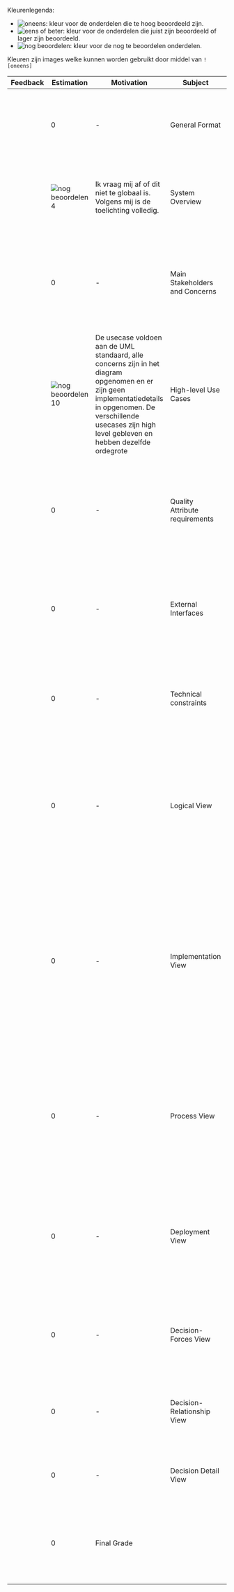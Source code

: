 Kleurenlegenda:
- ![oneens]: kleur voor de onderdelen die te hoog beoordeeld zijn.
- ![eens of beter]: kleur voor de onderdelen die juist zijn beoordeeld of lager zijn beoordeeld.
- ![nog beoordelen]: kleur voor de nog te beoordelen onderdelen.

Kleuren zijn images welke kunnen worden gebruikt door middel van `![oneens]`


| Feedback | Estimation | Motivation | Subject | Weight | Criterium | Minimum | 10 | 8 | 6 | 4 | 1 |
| --- | --- | --- | --- | --- | --- | --- | --- |  --- | --- | --- | --- |
| | 0 | - | General Format | 0.05 | Introductions, terms, acronyms, references, language, etc. | 6 | Bevat zinvolle termen/afkortingen EN introductie van de casus EN verwijzingen naar bronnen EN voldoet aan ICA stijlkaart | Bevat zinvolle termen/afkortingen EN voldoet aan ICA stijlkaart EN bevat introductie casus MAAR verwijzingen naar bronnen ontbreken  | Bevat zinvolle termen/afkortingen EN voldoet aan ICA stijlkaart MAAR introductie casus ontbreekt OF verwijzingen naar bronnen ontbreken | Bevat zinvolle termen/afkortingen MAAR introductie casus ontbreekt OF verwijzingen naar bronnen ontbreken OF voldoet niet aan ICA stijlkaart | Bevat zinloze termen/afkortingen OF introductie casus ontbreekt OF verwijzingen naar bronnen ontbreken OF voldoet niet aan ICA stijlkaart |
| | ![nog beoordelen] 4 | Ik vraag mij af of dit niet te globaal is. Volgens mij is de toelichting volledig. | System Overview | 0.05 | Provide clear overview including vision sketch | 6 | Bevat een schets met deelsystemen en afhankelijkheden  waarbij alle deelsystemen en afhankelijkheden zijn toegelicht. | Bevat een schets met deelsystemen en afhankelijkheden  waarbij vrijwel alle deelsystemen en afhankelijkheden zijn toegelicht. | Bevat een te gedetailleerde of te globale schets die voorzien is van een vrijwel volledige toelichting van de verantwoordelijkheden van de deelsystemen. | Bevat een te gedetailleerde of te globale schets die voorzien is van een onvolledige toelichting van de verantwoordelijkheden van de deelsystemen. | Bevat een te gedetailleerde of te globale schets waarbij een toelichting van de verantwoordelijkheden van de deelsystemen ontbreekt. |
| | 0 | - | Main Stakeholders and Concerns | 0.05 | Stakeholder described, concerns clear, prioritization of concerns | 6 | Beschrijft alle relevante stakeholders met hun representant EN alle geprioritiseerde concerns bij de juiste stakeholders | Beschrijft alle relevante stakeholders met hun representant EN vrijwel alle concerns bij de juiste stakeholders zonder dat er verkapte features in de concerns zitten. | Beschrijft de meeste relevante stakeholders met hun representant EN vrijwel alle  concerns bij de juiste stakeholders waarbij slechts enkele concerns verkapte features zijn. | Meerdere relevante stakeholders ontbreken OF stakeholder representanten ontbreken OF  concerns zijn niet bij de juiste stakeholders geplaatst OF de meeste concerns zijn verkapte features. | Vrijwel alle relevante stakeholders ontbreken OF stakeholder representanten ontbreken OF  teveel concerns ontbreken (stakeholders zonder concerns of concerns zonder stakeholders) OF de meeste concerns zijn verkapte features. |
| | ![nog beoordelen] 10 | De usecase voldoen aan de UML standaard, alle concerns zijn in het diagram opgenomen en er zijn geen implementatiedetails in opgenomen. De verschillende usecases zijn high level gebleven en hebben dezelfde ordegrote | High-level Use Cases | 0.05 | Same level of abstraction, not too detailed, cover most important functionality from a user perspective | 4 | Use cases hebben dezelfde ordegrootte/abstractie, bevatten geen (implementatie)details en dekken de high prio features van alle actoren. Use case diagram voldoet aan de UML standaard. | Use cases hebben dezelfde ordegrootte/abstractie, bevatten slechts enkele (implementatie)details en dekken de high prio features van alle actoren. Use case diagram voldoet aan de UML standaard. | Use cases hebben dezelfde ordegrootte/abstractie, bevatten slechts enkele (implementatie)details en dekken de meeste high prio features van alle actoren. Use case diagram voldoet aan de UML standaard. | Use cases hebben een wisselende ordegrootte/abstractie, bevatten (implementatie)details en dekken slechts de helft van de features van alle actoren. Use case diagram voldoet grotendeels aan de UML standaard. | Use cases hebben een wisselende ordegrootte/abstractie, bevatten (implementatie)details OF dekken minder dan de helft van de features van een te beperkt aantal actoren OF Use case diagram voldoet niet de UML standaard. |
| | 0 | - | Quality Attribute requirements | 0.1 | Defined QA scenarios, scenarios complete and SMART | 6 | ASRs volledig, ASRs SMART geformuleerd, geplaatst in bijpassende QA-categorieen en voorzien van QA-scenarios (vorm/inhoud volgens Bass) waar tekstuele ASRs niet afdoende waren. | ASRs vrijwel volledig, ASRs SMART geformuleerd, op een enkele uitzondering na geplaatst in bijpassende QA-categorieen en voorzien van QA-scenarios (vorm/inhoud volgens Bass) waar tekstuele ASRs niet afdoende waren. | ASRs vrijwel volledig, ASRs overwegend SMART geformuleerd, op enkele uitzonderingen na geplaatst in bijpassende QA-categorieen en voorzien van QA-scenarios (vorm/inhoud grotendeels volgens Bass) waar tekstuele ASRs niet afdoende waren. | ASRs onvolledig OF ASRs nauwelijks SMART geformuleerd OF geplaatst in onjuiste QA-categorieen OF nauwelijks voorzien van QA-scenarios (vorm/inhoud grotendeels volgens Bass) waar tekstuele ASRs niet afdoende waren. | ASRs onvolledig EN ASRs niet SMART geformuleerd OF geplaatst in onjuiste QA-categorieen OF niet voorzien van QA-scenarios (vorm/inhoud niet volgens Bass) waar tekstuele ASRs niet afdoende waren. |
| | 0 | - | External Interfaces | 0.05 | Defines required interfaces to or from all external services  | 4 | Lijst van interfaces van en naar externe systemen is volledig beschreven. Systemen worden met naam genoemd en protocollen/dataformaten worden toegelicht. | Lijst van interfaces van en naar externe systemen is vrijwel volledig beschreven. Systemen worden met naam genoemd en protocollen/dataformaten worden op een enkele uitzondering natoegelicht. | Lijst van interfaces van en naar externe systemen is beschreven op enkele uitzonderingen na. Systemen worden met naam genoemd en protocollen/dataformaten worden op een enkele uitzondering natoegelicht. | Lijst van interfaces is onvolledig omdat interfaces van of naar externe systemen ontbreken of essentiele systemen ontbreken OF protocolllen/dataformaten worden nauwelijks genoemd. | Lijst van interfaces is onvolledig omdat interfaces van of naar externe systemen ontbreken of essentiele systemen ontbreken EN protocolllen/dataformaten worden nauwelijks genoemd. |
| | 0 | - | Technical constraints | 0.05 | Mention technical restrictions imposed by the case | 6 | Bevat alle relevante beperkingen die in de casus zijn opgenomen of door de opdrachtgever in gesprekken zijn genoemd. Bevat verwijzingen naar alle bronnen waar de beperkingen uit blijken. | Bevat alle relevante beperkingen die in de casus zijn opgenomen of door de opdrachtgever in gesprekken zijn genoemd. Bevat verwijzingen naar vrijwel alle bronnen waar de beperkingen uit blijken. | Bevat alle relevante beperkingen die in de casus zijn opgenomen of door de opdrachtgever in gesprekken zijn genoemd. Bevat geen verwijzingen bronnen waar de beperkingen uit blijken. | Bevat nauwelijks relevante beperkingen die in de casus zijn opgenomen of door de opdrachtgever in gesprekken zijn genoemd. Bevat geen verwijzingen bronnen waar de beperkingen uit blijken. | Bevat geen relevante beperkingen die in de casus zijn opgenomen of door de opdrachtgever in gesprekken zijn genoemd. Bevat geen verwijzingen bronnen waar de beperkingen uit blijken. |
| | 0 | - | Logical View | 0.05 | Remains in the end-users and/or customers domain; uses vocabulary from the customer | 4 | Bevat een glossary met een uitleg van alle domein-concepten. Diagram is uitgedrukt in het domein/taal van de klant en bevat geen technische classes. Diagram voldoet aan de UML standaard, zo niet dan is een legenda opgenomen om de afwijkende syntax te kunnen begrijpen. | Bevat een glossary met een uitleg van vrijwel alle domein-concepten. Diagram is uitgedrukt in het domein/taal van de klant en bevat geen technische classes. Diagram voldoet aan de UML standaard, zo niet dan is een legenda opgenomen om de afwijkende syntax te kunnen begrijpen. | Bevat een glossary met een uitleg van vrijwel alle domein-concepten. Diagram is overwegend uitgedrukt in het domein/taal van de klant en bevat nauwelijks technische classes. Diagram voldoet aan de UML standaard, zo niet dan is een legenda opgenomen om de afwijkende syntax te kunnen begrijpen. | Bevat een glossary met een uitleg van minder dan de helft van de domein-concepten. Diagram is nauwelijks uitgedrukt in het domein/taal van de klant en bevat meerdere technische classes. Diagram voldoet niet de UML standaard, er is geen legenda opgenomen om de afwijkende syntax te kunnen begrijpen. | Glossary ontbreekt OF Diagram bevat overwegend technische classes OF Diagram is ambigu geformuleerd. |
| | 0 | - | Implementation View | 0.1 | Provide component diagram and textual descriptions of components and interfaces | 6 | Illustreert alle componenten inclusief hun provided / consumed interfaces in de vorm van een component diagram. Van alle componenten worden de verantwoordelijkheden beschreven. Componenten en interfaces worden ingedeeld in 1 of meerdere codebases inclusief motivatie. Diagram voldoet aan de UML standaard, zo niet is een legenda opgenomen om de afwijkende context te kunnen begrijpen. | Illustreert vrijwel alle componenten inclusief hun provided / consumed interfaces in de vorm van een component diagram. Van vrijwel alle componenten worden de verantwoordelijkheden beschreven. Diagram voldoet aan de UML standaard, zo niet is een legenda opgenomen om de afwijkende context te kunnen begrijpen. | Illustreert de meeste componenten inclusief hun provided / consumed interfaces in de vorm van een component diagram. Van de meeste  componenten worden de verantwoordelijkheden beschreven. Diagram voldoet aan de UML standaard, zo niet is een legenda opgenomen om de afwijkende context te kunnen begrijpen. | Illustreert in de vorm van een component diagram nauwelijks componenten of hun provided / consumed interfaces ontbreken. Van enkele componenten worden de verantwoordelijkheden beschreven. Diagram voldoet niet de UML standaard, er is geen legenda opgenomen om de afwijkende context te kunnen begrijpen. | Illustreert in de vorm van een component diagram enkele componenten MAAR hun provided / consumed interfaces ontbreken. Van componenten worden geen verantwoordelijkheden beschreven. Diagram voldoet niet de UML standaard, er is geen legenda opgenomen om de afwijkende context te kunnen begrijpen. |
| | 0 | - | Process View | 0.05 | Describe main processes/ workflows/ algorithms used | 6 | Beschrijft hoe alle componenten samenwerken om alle high-level use cases / scenarios mogelijk te maken en maakt daarbij onderscheid in synchrone en asynchrone aanroepen. Beschrijft alle algoritmes inclusief keuzes die gemaakt zijn t.b.v. performance en synchronisatie. | Beschrijft hoe vrijwel alle componenten samenwerken om vrijwel alle high-level use cases / scenarios mogelijk te maken. Beschrijft vrijwel alle algoritmes inclusief keuzes die gemaakt zijn t.b.v. performance en synchronisatie. | Beschrijft hoe de meeste componenten samenwerken om de meeste high-level use cases / scenarios mogelijk te maken. Beschrijft de meeste algoritmes inclusief keuzes die gemaakt zijn t.b.v. performance en synchronisatie. | Beschrijft hoe enkele componenten samenwerken om een minderheid van high-level use cases / scenarios mogelijk te maken. Beschrijft enkele algoritmes waarbij nauwelijks keuzes staand die gemaakt zijn t.b.v. performance en synchronisatie. | Beschrijft hoe componenten samenwerken om een een of twee high-level use cases / scenarios mogelijk te maken. Beschrijft geen algoritmes. |
| | 0 | - | Deployment View | 0.1 | Describes protocols, physical nodes, operating systems, operation environments and deployment | 4 | Beschrijft alle fysieke nodes, besturingsystemen, protocollen, poorten en componenten die nodig zijn voor een beheerder om de software te kunnen installeren en runnend houden. Diagram voldoet aan de UML standaard en is voorzien van een toelichting. | Beschrijft vrijwel alle fysieke nodes, besturingsystemen, protocollen, poorten en componenten die nodig zijn voor een beheerder om de software te kunnen installeren en runnend houden. Diagram voldoet aan de UML standaard en is voorzien van een toelichting. | Beschrijft de meeste fysieke nodes, besturingsystemen, protocollen, poorten en componenten die nodig zijn voor een beheerder om de software te kunnen installeren en runnend houden. Diagram voldoet grotendeels aan de UML standaard en is voorzien van een toelichting. | Beschrijft een beperkt aantal fysieke nodes, besturingsystemen, protocollen, poorten en componenten waardoor een beheerder de software niet kan installeren en runnend houden. Diagram voldoet niet aan de UML standaard maar is wel voorzien van een toelichting. | Beschrijft nauwelijks fysieke nodes, besturingsystemen, protocollen, poorten en componenten waardoor een beheerder de software niet kan installeren en runnend houden. Diagram voldoet niet aan de UML standaard en toelichting ontbreekt.  |
| | 0 | - | Decision-Forces View | 0.1 | Documents all decisions made including alternatives; mapped to Qas and additional forces | 6 | Illustreert alle genomen beslissingen met per beslissing relevante alternatieven, gekoppeld aan de ASRs/Qas en gerelateerd aan de relevante forces. | Illustreert alle genomen beslissingen met per beslissing overwegend relevante alternatieven, overwegend gekoppeld aan de ASRs/Qas en gerelateerd aan de relevante forces. | Illustreert vrijwel alle genomen beslissingen met per beslissing overwegend relevante alternatieven, overwegend gekoppeld aan de ASRs/Qas en gerelateerd aan de relevante forces. | Illustreert genomen beslissingen met per beslissing te weinig relevante alternatieven, OF niet gekoppeld aan de ASRs/Qas OF niet gerelateerd aan de relevante forces. | Illustreert genomen beslissingen met per beslissing geen relevante alternatieven EN niet gekoppeld aan de ASRs/Qas EN niet gerelateerd aan de relevante forces. |
| | 0 | - | Decision-Relationship View | 0.1 | Documents all decisions made | 6 | Illustreert alle genomen beslissingen. Gebruikt correcte stereotypen. Ilustreert de relaties tussen beslissingen volledig en correct. | Illustreert alle genomen beslissingen. Gebruikt overwegend correcte stereotypen. Ilustreert de relaties tussen beslissingen vrijwel volledig en correct. | Illustreert vrijwel alle genomen beslissingen. Gebruikt overwegend correcte stereotypen. Ilustreert de relaties tussen beslissingen vrijwel volledig en correct. | Illustreert niet alle genomen beslissingen, er ontbreken meer dan twee beslissingen OF Gebruikt stereotypen incorrect OF Ilustreert de relaties tussen beslissingen onvolledig of incorrect. | Illustreert niet alle genomen beslissingen, meer dan de helft ontbreekt OF Gebruikt stereotypen niet of incorrect OF Ilustreert de relaties tussen beslissingen niet. |
| | 0 | - | Decision Detail View| 0.1 | Documents at least 5 important decisions, rationale convincing | 6 | Beschrijft tussen zeven beslissingen waarbij de rationale geheel volledig is. | Beschrijft tussen de vijf en zeven beslissingen waarbij de rationale grotendeels volledig is. | Beschrijft vijf beslissingen waarbij de rationale grotendeels volledig is. | Beschrijft meer dan twee maar minder dan vijf beslissingen waarbij de rationale grotendeels volledig is. | Beschrijft minder dan twee beslissingen OF de rationale van de beslissingen is onvolledig. |
| | 0 | Final Grade |  | 1 |  | CIJFER IS ALLEEN GELDIG ALS ALLE DEELCIJFERS AAN DE ONDERGRENZEN VOLDOEN (allemaal groene vakjes) ||  





[oneens]: https://via.placeholder.com/15/f03c15/000000?text=+
[eens of beter]: https://via.placeholder.com/15/c5f015/000000?text=+
[nog beoordelen]: https://via.placeholder.com/15/00A0FF/000000?text=+
